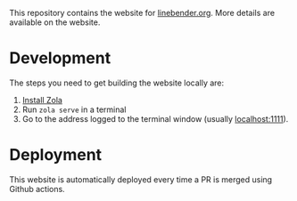 This repository contains the website for [linebender.org](https://linebender.org). More details are
available on the website.

# Development

The steps you need to get building the website locally are:

 1. [Install Zola](https://www.getzola.org/documentation/getting-started/installation/)
 2. Run `zola serve` in a terminal
 3. Go to the address logged to the terminal window (usually [localhost:1111](http://localhost:1111)).

# Deployment

This website is automatically deployed every time a PR is merged using Github actions.
